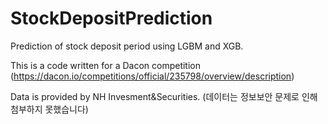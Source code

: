 # StockDepositPrediction
Prediction of stock deposit period using LGBM and XGB.

This is a code written for a Dacon competition (https://dacon.io/competitions/official/235798/overview/description)

Data is provided by NH Invesment&Securities.
(데이터는 정보보안 문제로 인해 첨부하지 못했습니다)

